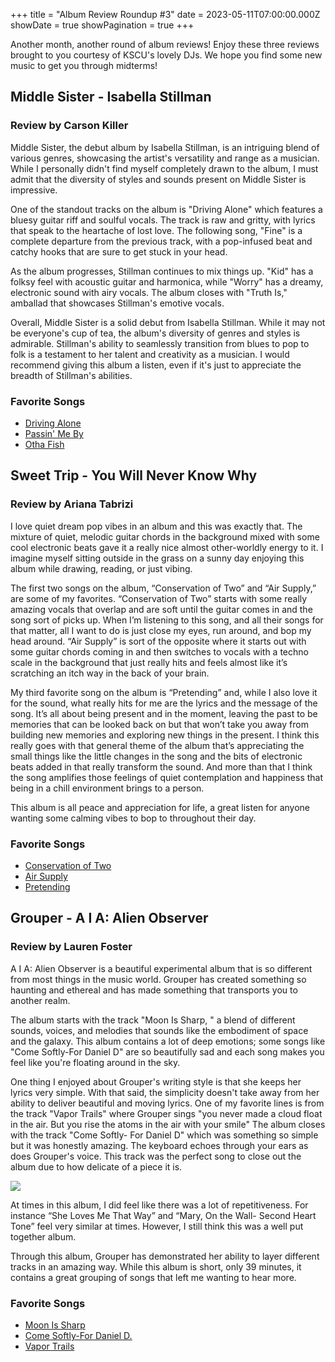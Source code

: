 +++
title = "Album Review Roundup #3"
date = 2023-05-11T07:00:00.000Z
showDate = true
showPagination = true
+++

Another month, another round of album reviews! Enjoy these three reviews brought to you courtesy of KSCU's lovely DJs. We hope you find some new music to get you through midterms!

## Middle Sister - Isabella Stillman

### Review by Carson Killer

Middle Sister, the debut album by Isabella Stillman, is an intriguing blend of various genres, showcasing the artist's versatility and range as a musician. While I personally didn't find myself completely drawn to the album, I must admit that the diversity of styles and sounds present on Middle Sister is impressive.

One of the standout tracks on the album is "Driving Alone" which features a bluesy guitar riff and soulful vocals. The track is raw and gritty, with lyrics that speak to the heartache of lost love. The following song, "Fine" is a complete departure from the previous track, with a pop-infused beat and catchy hooks that are sure to get stuck in your head.

As the album progresses, Stillman continues to mix things up. "Kid" has a folksy feel with acoustic guitar and harmonica, while "Worry" has a dreamy, electronic sound with airy vocals. The album closes with "Truth Is," amballad that showcases Stillman's emotive vocals.

Overall, Middle Sister is a solid debut from Isabella Stillman. While it may not be everyone's cup of tea, the album's diversity of genres and styles is admirable. Stillman's ability to seamlessly transition from blues to pop to folk is a testament to her talent and creativity as a musician. I would recommend giving this album a listen, even if it's just to appreciate the breadth of Stillman's abilities.

### Favorite Songs

* [Driving Alone](https://open.spotify.com/track/57EhbWSOLw2hVI5wj9AeEe?si=d07ddc6a134c4d0e "Driving Alone")
* [Passin' Me By](https://open.spotify.com/track/4G3dZN9o3o2X4VKwt4CLts?si=21b4d9ecb4ab4fa8)
* [Otha Fish](https://open.spotify.com/track/1KcZRMyC2tSs3CMIsng9wx?si=b62e14021f0f403a)

## Sweet Trip - You Will Never Know Why

### Review by Ariana Tabrizi

I love quiet dream pop vibes in an album and this was exactly that. The mixture of quiet, melodic guitar chords in the background mixed with some cool electronic beats gave it a really nice almost other-worldly energy to it. I imagine myself sitting outside in the grass on a sunny day enjoying this album while drawing, reading, or just vibing.

The first two songs on the album, “Conservation of Two” and “Air Supply,” are some of my favorites. “Conservation of Two” starts with some really amazing vocals that overlap and are soft until the guitar comes in and the song sort of picks up. When I’m listening to this song, and all their songs for that matter, all I want to do is just close my eyes, run around, and bop my head around. “Air Supply” is sort of the opposite where it starts out with some guitar chords coming in and then switches to vocals with a techno scale in the background that just really hits and feels almost like it’s scratching an itch way in the back of your brain.

My third favorite song on the album is “Pretending” and, while I also love it for the sound, what really hits for me are the lyrics and the message of the song. It’s all about being present and in the moment, leaving the past to be memories that can be looked back on but that won’t take you away from building new memories and exploring new things in the present. I think this really goes with that general theme of the album that’s appreciating the small things like the little changes in the song and the bits of electronic beats added in that really transform the sound. And more than that I think the song amplifies those feelings of quiet contemplation and happiness that being in a chill environment brings to a person.

This album is all peace and appreciation for life, a great listen for anyone wanting some calming vibes to bop to throughout their day.

### Favorite Songs

* [Conservation of Two](https://open.spotify.com/track/1EfjX1u3coTBbmkFofxLoj?si=700292fc6ea94f09)
* [Air Supply](https://open.spotify.com/track/3I7Uqll4wyJmfBSDQWiLWh?si=72b82ad49ae8485b)
* [Pretending](https://open.spotify.com/track/3GTxASUt4xxZsvxDxyvJFi?si=71b54bcea3a24d24)

## Grouper - A I A: Alien Observer

### Review by Lauren Foster

A I A: Alien Observer is a beautiful experimental album that is so different from most things in the music world. Grouper has created something so haunting and ethereal and has made something that transports you to another realm.

The album starts with the track "Moon Is Sharp, " a blend of different sounds, voices, and melodies that sounds like the embodiment of space and the galaxy. This album contains a lot of deep emotions; some songs like "Come Softly-For Daniel D" are so beautifully sad and each song makes you feel like you're floating around in the sky.

One thing I enjoyed about Grouper's writing style is that she keeps her lyrics very simple. With that said, the simplicity doesn't take away from her ability to deliver beautiful and moving lyrics. One of my favorite lines is from the track "Vapor Trails" where Grouper sings "you never made a cloud float in the air. But you rise the atoms in the air with your smile" The album closes with the track "Come Softly- For Daniel D" which was something so simple but it was honestly amazing. The keyboard echoes through your ears as does Grouper's voice. This track was the perfect song to close out the album due to how delicate of a piece it is.

![](/uploadshttps://ih1.redbubble.net/image.3098983699.1343/pp,840x830-pad,1000x1000,f8f8f8.jpg)

At times in this album, I did feel like there was a lot of repetitiveness. For instance “She Loves Me That Way” and “Mary, On the Wall- Second Heart Tone” feel very similar at times. However, I still think this was a well put together album.

Through this album, Grouper has demonstrated her ability to layer different tracks in an amazing way. While this album is short, only 39 minutes, it contains a great grouping of songs that left me wanting to hear more.

### Favorite Songs

* [Moon Is Sharp](https://open.spotify.com/track/73OIUNKRi2y24Cu9cOLrzM?si=632a4e4b40524356)
* [Come Softly-For Daniel D.](https://open.spotify.com/track/574y1r7o2tRA009FW0LE7v?si=f35718cb67b74bce)
* [Vapor Trails](https://open.spotify.com/track/2ctvdKmETyOzPb2GiJJT53?si=13ed553a403a4c6a)
